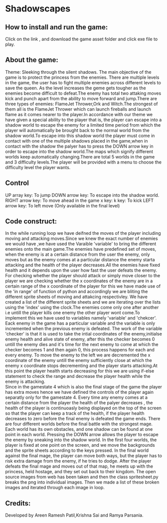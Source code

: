 # Shadowscapes
## How to install and run the game:
Click on the link , and download the game asset folder and click exe file to play.
## About the game:
Theme: Sleeking through the silent shadows.
The main objective of the game is to protect the princess from the enemies. There are multiple levels in the game, the user has to fight multiple enemies across different levels to save the queen.
As the level increases the geme gets tougher as the enemies become difficult to defeat.The enemy has total two attaking moves kick and punch apart from the ability to move forward and jump.There are three types of enemies: FlameJet Thrower,Ork and Witch.The strongest of them all is the FlameJet Thrower which can launch fireballs and launch flame as it comes nearer to the player.In accordance with our theme we have given a special ability to the player that is, the player can escape into a shadow world to escape the enemy for a limited time period from which the player will automatically be brought back to the normal world from the shadow world.To escape into this shadow world the player must come in contact with one of the multiple shadows placed in the game,when in contact with the shadow the palyer has to press the DOWN arrow key in order to escape into the shadow world.The maps which signify different worlds keep automatically changing.There are total 5 worlds in the game and 3 difficulty levels.The player will be provided with a menu to choose the difficulty level the player wants. 
## Control
UP array key:  To jump
DOWN arrow key: To escape into the shadow world.
RIGHT arrow key: To move ahead in the game
x key:
k key: To kick
LEFT arrow key: To left move (Only available in the final level)
## Code construct:
In the while running loop we have deifned the moves of the player including moving and attacking moves.Since we knew the exact number of enemies we would have ,we have used the Varaible 'variable' to bring the different enemies onto the main game.The enemies have predefined set of moves, when the enemy is at a certain distance from the user the enemy, only moves but as the enemy comes at a particular distance the enemy starta attacking and the health of the player decreases.All the enemies have fixed health and it depends upon the user how fast the user defeats the enemy.
For checking whether the player should attack or simply move closer to the player we are checking whether the x coordinates of the enemy are in a certain range of the x coordinate of the player for this we have made use of the 'in range' of function of python and accordingly we are bliting the different sprite sheets of moving and attakcing respectivley.
We have created a list of the different sprite sheets and we are iterating over the lists using the 'index' using the clock.The enemies come only one after another i.e untill the player kills one enemy the other player wont come.To implement this we have used to variables namely 'variable' and 'chekcer'. Eack enemy in the game has a particular variable and the variable is only incremented when the previous enemy is defeated. The work of the variable 'checker' is that it is used to take the intial coordinates of the enemy,initialse enemy health and alive state of enemy, after this the checker becomes 0 untill the enemy dies and it's time for the next enemy to come at which the checker becomes 1 and then again 0, this process happens for each and every enemy.
To move the enemy to the left we are decremented the x coordinate of the enemy untill the enemy sufficiently close at which the enemy x coordinate stops decrementing and the player starts attacking.At this point the player health starts decreasing for this we are using if-else statement to check the range and decrease the player health while the enemy is attacking.  
Since in the gamestate 4 which is also the final stage of the game the player has extra moves hence we have defined the controls of the player again separatly only for the gamestate 4.
Every time any enemy comes at a certain distance from the player the health of the palyer decreases , the health of the player is continuoasly being displayed on the top of the screen so that the player can keep a track of the health, if the player health decreases to zero before the final enemy is defeated the game ends. 
There are four different worlds before the final battle with the strongest mage. Each world has its own obstacles, and one shadow can be found at one point in each world. Pressing the DOWN arrow allows the player to escape the enemy by sneaking into the shadow world.
In the first four worlds, the player is fixed at one point on the screen, and we move the backgrounds and the sprite sheets according to the keys pressed.
In the final world against the final mage, the player can move both ways, but the player has to risk extra damage from the enemy, if he tries to dodge.
After the player defeats the final mage and moves out of that map, he meets up with the princess, held hostage, and they set out back to their kingdom.
The open source images from web has been taken and then the class spritesheet.py breaks the png into individual images. Then we made a list of these broken images and iterated through each image in loop.
## Credits:
Developed by Areen Ramesh Patil,Krishna Sai and Ramya Parsania.
